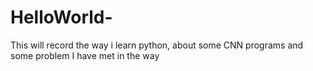 # HelloWorld-
This will record the way i learn python, about some CNN programs and some problem I have met in the way
